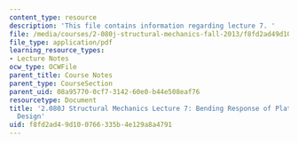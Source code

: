 ```yaml
---
content_type: resource
description: 'This file contains information regarding lecture 7. '
file: /media/courses/2-080j-structural-mechanics-fall-2013/f8fd2ad49d100766335b4e129a8a4791_MIT2_080JF13_Lecture7.pdf
file_type: application/pdf
learning_resource_types:
- Lecture Notes
ocw_type: OCWFile
parent_title: Course Notes
parent_type: CourseSection
parent_uid: 08a95770-0cf7-3142-60e0-b44e508eaf76
resourcetype: Document
title: '2.080J Structural Mechanics Lecture 7: Bending Response of Plates and Optimum
  Design'
uid: f8fd2ad4-9d10-0766-335b-4e129a8a4791
---
```

